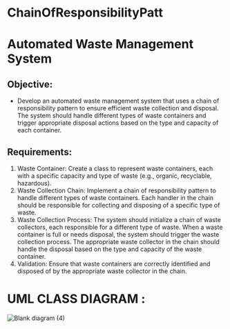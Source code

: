 # ChainOfResponsibilityPatt

# Automated Waste Management System

## Objective: 
- Develop an automated waste management system that uses a chain of responsibility pattern to ensure efficient waste collection and disposal. The system should handle different types of waste containers and trigger appropriate disposal actions based on the type and capacity of each container.

## Requirements:
1.  Waste Container: Create a class to represent waste containers, each with a specific capacity and type of waste (e.g., organic, recyclable, hazardous).
2.  Waste Collection Chain: Implement a chain of responsibility pattern to handle different types of waste containers. Each handler in the chain should be responsible for collecting and disposing of a specific type of waste.
3.  Waste Collection Process:
The system should initialize a chain of waste collectors, each responsible for a different type of waste.
When a waste container is full or needs disposal, the system should trigger the waste collection process.
The appropriate waste collector in the chain should handle the disposal based on the type and capacity of the waste container.
4.  Validation: Ensure that waste containers are correctly identified and disposed of by the appropriate waste collector in the chain.

# UML CLASS DIAGRAM :

![Blank diagram (4)](https://github.com/user-attachments/assets/f94cad51-169a-43c8-b635-53a1d263e3be)
